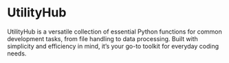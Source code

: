 # UtilityHub

UtilityHub is a versatile collection of essential Python functions for common development tasks, from file handling to data processing. Built with simplicity and efficiency in mind, it’s your go-to toolkit for everyday coding needs.
